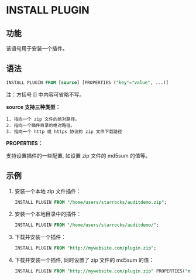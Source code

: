 # INSTALL PLUGIN

## 功能

该语句用于安装一个插件。

## 语法

```sql
INSTALL PLUGIN FROM [source] [PROPERTIES ("key"="value", ...)]
```

注：方括号 [] 中内容可省略不写。

**source 支持三种类型：**

```plain text
1. 指向一个 zip 文件的绝对路径。
2. 指向一个插件目录的绝对路径。
3. 指向一个 http 或 https 协议的 zip 文件下载路径
```

**PROPERTIES：**

支持设置插件的一些配置, 如设置 zip 文件的 md5sum 的值等。

## 示例

1. 安装一个本地 zip 文件插件：

    ```sql
    INSTALL PLUGIN FROM "/home/users/starrocks/auditdemo.zip";
    ```

2. 安装一个本地目录中的插件：

    ```sql
    INSTALL PLUGIN FROM "/home/users/starrocks/auditdemo/";
    ```

3. 下载并安装一个插件：

    ```sql
    INSTALL PLUGIN FROM "http://mywebsite.com/plugin.zip";
    ```

4. 下载并安装一个插件, 同时设置了 zip 文件的 md5sum 的值：

    ```sql
    INSTALL PLUGIN FROM "http://mywebsite.com/plugin.zip" PROPERTIES("md5sum" = "73877f6029216f4314d712086a146570");
    ```
